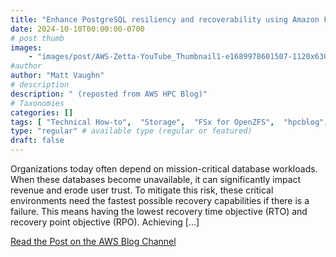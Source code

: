 ```yaml
---
title: "Enhance PostgreSQL resiliency and recoverability using Amazon FSx for OpenZFS"
date: 2024-10-10T00:00:00-0700
# post thumb
images:
    - "images/post/AWS-Zetta-YouTube_Thumbnail1-e1689978601507-1120x630.jpg"
#author
author: "Matt Vaughn"
# description
description: " (reposted from AWS HPC Blog)"
# Taxonomies
categories: []
tags: [ "Technical How-to",  "Storage",  "FSx for OpenZFS",  "hpcblog", ]
type: "regular" # available type (regular or featured)
draft: false
---
```


Organizations today often depend on mission-critical database workloads. When these databases become unavailable, it can significantly impact revenue and erode user trust. To mitigate this risk, these critical environments need the fastest possible recovery capabilities if there is a failure. This means having the lowest recovery time objective (RTO) and recovery point objective (RPO). Achieving […]

<a href="https://aws.amazon.com/blogs/storage/enhance-postgresql-resiliency-and-recover-ability-using-amazon-fsx-for-openzfs/" class="btn btn-primary btn-lg active" role="button" aria-pressed="true" style="margin-top: 8px;">Read the Post on the AWS Blog Channel</a>